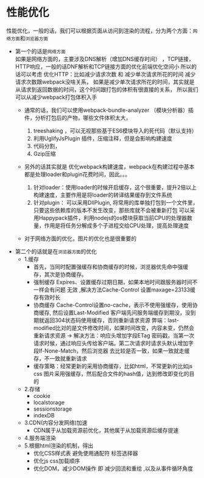 # 性能优化

性能优化，一般的话，我们可以根据页面从访问到渲染的流程，分为两个方面：`网络方面`和`浏览器方面`<br>
- 第一个的话是`网络方面` <br>
    如果是网络方面的，主要涉及DNS解析（增加DNS缓存时间） ，TCP链接，HTTP响应，一般的话DNF解析和TCP链接方面的优化前端优化空间小
    所以的话可以考虑 优化HTTP：比如减少请求次数 和 减少单次请求所花的时间
    减少请求次数跟webpack没啥关系，
    如果是减少单次请求所花的时间，其实就是从请求到返回数据的时间，这个时间跟打包的体积有很直接的关系，
    所以我们可以从减少webpack打包体积入手
    - 通常的话，我们可以使用webpack-bundle-analyzer （模块分析器）插件，分析打包后的产物，哪些文件体积太大，
	    1. treeshaking ，可以无视那些基于ES6模块导入的死代码（默认支持）
        2. 利用UglifyJsPlugin 插件，压缩注释，但是会影响构建速度
        3. 代码分割，
        4. Gzip压缩
    - 另外的话其实就是 优化webpack构建速度，webpack在构建过程中基本都是处理loader和plugin花费时间，因此。。。
        1. 针对loader：使用loader的时候开启缓存，这个很重要，提升2倍以上构建速度，主要作用是将loader的转译结果缓存到文件系统
        2. 针对plugin：
            可以采用DllPlugin, 将常用的库单独打包到一个文件里，只要这些依赖库的版本不发生改变，那些库就不会被重新打包
            可以采用Happypack插件，利用nodejs的os模块获取当前CPU的处理器数量，作用是将任务分解成多个子进程交给CPU处理，提高处理速度

    - 对于网络方面的优化，图片的优化也是很重要的
- 第二个的话就是在`浏览器方面`的优化 
	- 1.缓存 <br>
        - 首先，当同时配置强缓存和协商缓存的时候，浏览器优先命中强缓存，其次是协商缓存。
		- 强制缓存 Expires、设置缓存过期日期，如果本地时间跟服务器时间不一样会有问题 无效 ,解决方法Cache-Control 设置maxage=23133缓存有效时长
		- 协商缓存 Cache-Control设置no-cache，表示不使用强缓存，使用协商缓存, 然后设置Last-Modified 客户端先问服务端缓存到期没，没到期就返回304状态码使用缓存，否则重新请求资源
				弊端：last-modified比对的是文件修改时间，如果时间改变，内容未变，仍然会重新请求资源 → 
				解决方法：响应头增加字段ETag 密码戳，当第一次请求时候，通过响应头传给客户端。第二次请求时请求头默认增加字段If-None-Match，然后浏览器
				去比较是否一致，如果一致就走缓存，不一致就重新请求
		- 缓存策略：经常更新的采用协商缓存，比如html，不常更新的比如js css 图片采用强缓存，然后配合文件的hash值，达到修改即变化的目的
	- 2.存储<br> 
        - cookie 
        - localstorage 
        - sessionstorage
        - indexDB
    - 3.CDN(内容分发网络)加速 
        - CDN属于从加载资源前优化，其他属于从加载资源后缓存提速 
    - 4.服务端渲染
    - 5.根据html渲染的机制，得出 <br>
        - 优化CSS样式表 避免使用通配符 标签选择器
        - 优化js css加载顺序
        - 优化DOM，减少DOM操作 即 减少回流和重绘 ,以及从事件循环角度